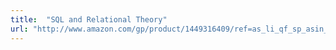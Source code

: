 ```yaml
---
title:  "SQL and Relational Theory"
url: "http://www.amazon.com/gp/product/1449316409/ref=as_li_qf_sp_asin_tl?ie=UTF8&tag=mypred-20&linkCode=as2&camp=1789&creative=9325&creativeASIN=1449316409"
---
```

